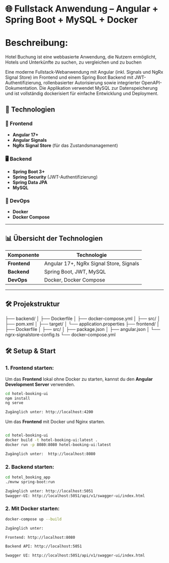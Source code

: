 # 🌐 Fullstack Anwendung – Angular + Spring Boot + MySQL + Docker

# Beschreibung:
Hotel Buchung ist eine webbasierte Anwendung, die Nutzern ermöglicht, Hotels und Unterkünfte zu suchen, zu vergleichen und zu buchen


Eine moderne Fullstack-Webanwendung mit Angular (inkl. Signals und NgRx Signal Store) im Frontend und einem Spring Boot Backend mit JWT-Authentifizierung,
rollenbasierter Autorisierung sowie integrierter OpenAPI-Dokumentation.
Die Applikation verwendet MySQL zur Datenspeicherung und ist vollständig dockerisiert für einfache Entwicklung und Deployment.

## 🚀 Technologien

### 🔧 Frontend

- **Angular 17+**
- **Angular Signals**
- **NgRx Signal Store** (für das Zustandsmanagement)

### 🖥 Backend

- **Spring Boot 3+**
- **Spring Security** (JWT-Authentifizierung)
- **Spring Data JPA**
- **MySQL**

### 🐳 DevOps

- **Docker**
- **Docker Compose**

---

## 📊 Übersicht der Technologien

| **Komponente** | **Technologie**                         |
| -------------- | --------------------------------------- |
| **Frontend**   | Angular 17+, NgRx Signal Store, Signals |
| **Backend**    | Spring Boot, JWT, MySQL                 |
| **DevOps**     | Docker, Docker Compose                  |

---

## 🛠️ Projekstruktur

├── backend/
│ ├── Dockerfile
│ ├── docker-compose.yml
│ ├── src/
│ ├── pom.xml
│ ├── target/
│ └── application.properties
├── frontend/
│ ├── Dockerfile
│ ├── src/
│ ├── package.json
│ ├── angular.json
│ └── ngrx-signalstore-config.ts
└── docker-compose.yml

## 🛠️ Setup & Start

### 1. **Frontend starten:**

Um das **Frontend** lokal ohne Docker zu starten, kannst du den **Angular Development Server** verwenden.

```bash
cd hotel-booking-ui
npm install
ng serve

Zugänglich unter: http://localhost:4200
```

Um das **Frontend** mit Docker und Nginx starten.

```bash

cd hotel-booking-ui
docker build -t hotel-booking-ui:latest .
docker run -p 8080:8080 hotel-booking-ui:latest

Zugänglich unter:  http://localhost:8080
```

### 2. **Backend starten:**

```bash
cd hotel_booking_app
./mvnw spring-boot:run

Zugänglich unter: http://localhost:5051
Swagger-UI: http://localhost:5051/api/v1/swagger-ui/index.html
```

### 2. **Mit Docker starten:**

```bash
docker-compose up --build

Zugänglich unter:

Frontend: http://localhost:8080

Backend API: http://localhost:5051

Swagger UI: http://localhost:5051/api/v1/swagger-ui/index.html
```
